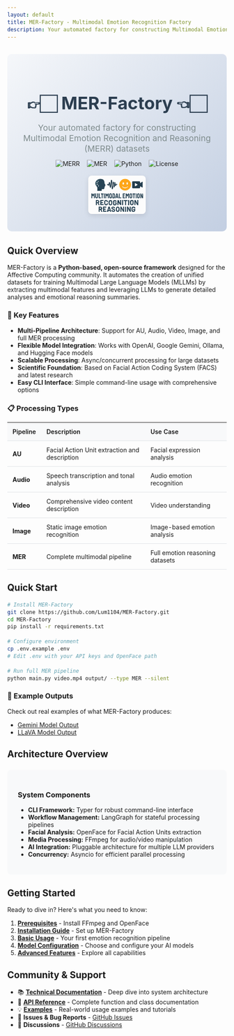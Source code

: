 ```yaml
---
layout: default
title: MER-Factory - Multimodal Emotion Recognition Factory
description: Your automated factory for constructing Multimodal Emotion Recognition and Reasoning (MERR) datasets
---
```


<div class="hero-section">
  <h1 class="hero-title">👉🏻 MER-Factory 👈🏻</h1>
  <p class="hero-subtitle">Your automated factory for constructing Multimodal Emotion Recognition and Reasoning (MERR) datasets</p>
  
  <div class="badges">
    <img src="https://img.shields.io/badge/Task-Multimodal_Emotion_Reasoning-red" alt="MERR">
    <img src="https://img.shields.io/badge/Task-Multimodal_Emotion_Recognition-red" alt="MER">
    <img src="https://img.shields.io/badge/Python-3.12+-blue" alt="Python">
    <img src="https://img.shields.io/badge/License-MIT-green" alt="License">
  </div>

  <img src="assets/logo.png" alt="MER-Factory Logo" class="hero-image">
</div>

## Quick Overview

MER-Factory is a **Python-based, open-source framework** designed for the Affective Computing community. It automates the creation of unified datasets for training Multimodal Large Language Models (MLLMs) by extracting multimodal features and leveraging LLMs to generate detailed analyses and emotional reasoning summaries.

### 🚀 Key Features

- **Multi-Pipeline Architecture**: Support for AU, Audio, Video, Image, and full MER processing
- **Flexible Model Integration**: Works with OpenAI, Google Gemini, Ollama, and Hugging Face models
- **Scalable Processing**: Async/concurrent processing for large datasets
- **Scientific Foundation**: Based on Facial Action Coding System (FACS) and latest research
- **Easy CLI Interface**: Simple command-line usage with comprehensive options

### 📋 Processing Types

| Pipeline | Description | Use Case |
|----------|-------------|----------|
| **AU** | Facial Action Unit extraction and description | Facial expression analysis |
| **Audio** | Speech transcription and tonal analysis | Audio emotion recognition |
| **Video** | Comprehensive video content description | Video understanding |
| **Image** | Static image emotion recognition | Image-based emotion analysis |
| **MER** | Complete multimodal pipeline | Full emotion reasoning datasets |

## Quick Start

```bash
# Install MER-Factory
git clone https://github.com/Lum1104/MER-Factory.git
cd MER-Factory
pip install -r requirements.txt

# Configure environment
cp .env.example .env
# Edit .env with your API keys and OpenFace path

# Run full MER pipeline
python main.py video.mp4 output/ --type MER --silent
```

### 📖 Example Outputs

Check out real examples of what MER-Factory produces:
- [Gemini Model Output](examples/gemini_merr.json)
- [LLaVA Model Output](examples/llava-llama3:latest_llama3.2_merr_data.json)

## Architecture Overview

<div class="architecture-section">
  <h3>System Components</h3>
  <ul>
    <li><strong>CLI Framework:</strong> Typer for robust command-line interface</li>
    <li><strong>Workflow Management:</strong> LangGraph for stateful processing pipelines</li>
    <li><strong>Facial Analysis:</strong> OpenFace for Facial Action Units extraction</li>
    <li><strong>Media Processing:</strong> FFmpeg for audio/video manipulation</li>
    <li><strong>AI Integration:</strong> Pluggable architecture for multiple LLM providers</li>
    <li><strong>Concurrency:</strong> Asyncio for efficient parallel processing</li>
  </ul>
</div>

## Getting Started

Ready to dive in? Here's what you need to know:

1. **[Prerequisites](/prerequisites)** - Install FFmpeg and OpenFace
2. **[Installation Guide](/installation)** - Set up MER-Factory
3. **[Basic Usage](/usage)** - Your first emotion recognition pipeline
4. **[Model Configuration](/models)** - Choose and configure your AI models
5. **[Advanced Features](/advanced)** - Explore all capabilities

## Community & Support

- 📚 **[Technical Documentation](/technical-docs)** - Deep dive into system architecture
- 🔧 **[API Reference](/api-reference)** - Complete function and class documentation
- 💡 **[Examples](/examples)** - Real-world usage examples and tutorials
- 🐛 **Issues & Bug Reports** - [GitHub Issues](https://github.com/Lum1104/MER-Factory/issues)
- 💬 **Discussions** - [GitHub Discussions](https://github.com/Lum1104/MER-Factory/discussions)


<style>
.hero-section {
  text-align: center;
  margin: 2rem 0;
  padding: 2rem;
  background: linear-gradient(135deg, #f5f7fa 0%, #c3cfe2 100%);
  border-radius: 10px;
}

.hero-title {
  font-size: 2.5rem;
  margin-bottom: 0.2rem;
  color: #2c3e50;
}

.hero-subtitle {
  font-size: 1.2rem;
  color: #7f8c8d;
  margin-bottom: 0.2rem;
}

.badges {
  margin: 0.3rem 0;
  display: inline-block;
  text-align: center;
}

.badges img {
  height: 28px;
  margin: 0.4rem;
  vertical-align: middle;
  border: none;
  background: none;
  box-shadow: none;
}

.hero-image {
  max-width: 30%;
  width: auto;
  height: auto;
  margin: 0.5rem auto;
  display: block;
  border-radius: 8px;
  box-shadow: 0 4px 12px rgba(0, 0, 0, 0.1);
}

/* 响应式设计 */
@media (max-width: 768px) {
  .hero-image {
    width: 90%;
  }
  
  .badges {
    display: block;
    text-align: center;
  }
}

.architecture-section {
  background: #f8f9fa;
  padding: 1.5rem;
  border-radius: 8px;
  margin: 1.5rem 0;
}


table {
  width: 100%;
  border-collapse: collapse;
  margin: 1rem 0;
}

table th, table td {
  padding: 0.75rem;
  text-align: left;
  border-bottom: 1px solid #dee2e6;
}

table th {
  background-color: #f8f9fa;
  font-weight: 600;
}
</style>
